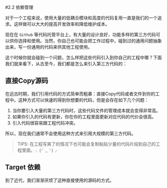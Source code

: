 #2.2 依赖管理

对于一个工程来说，使用大量的低耦合模块和高度的代码复用一直是我们的一个追求。这样做可以大大的提高开发效率和降低维护成本。

现在在 `Github` 等代码托管平台上，有大量的设计良好，功能多样的第三方代码可以供你选择和使用。当然，你自己也可能会把工作过程中，碰到过的通用问题抽象出来，写一份通用的代码来供其他工程使用。

这个时候你就会碰到一个问题，怎么样把这些代码引入到你自己的工程中哪？下面我们就来看下，从古至今，我们都是怎么来引入第三方代码的：

## 直接Copy源码

在远古时期，我们引用代码的方式简单而粗暴：直接Copy代码或者文件到你的工程中。这种方式可以快速的得到你想要的代码，但是会存在如下几个问题：

1. 当你要引入大量的第三方代码时，这些代码文件的管理成本就会变得非常高。
2. 如果你引入的代码有更新，你在你的工程里面更新对应代码的代价会很高。
3. 引入代码很容易跟工程代码冲突。


所以，现在我们通常不会使用这种方式来引用大规模的第三方代码。

>
> TIPS: 在工程写爽了的情况下也可能会复制粘贴少量的代码片段到自己的工程里面。╮(╯_╰)╭
>

## Target 依赖

到了近代，我们渐渐厌烦了这种直接使用的源码的方式。



